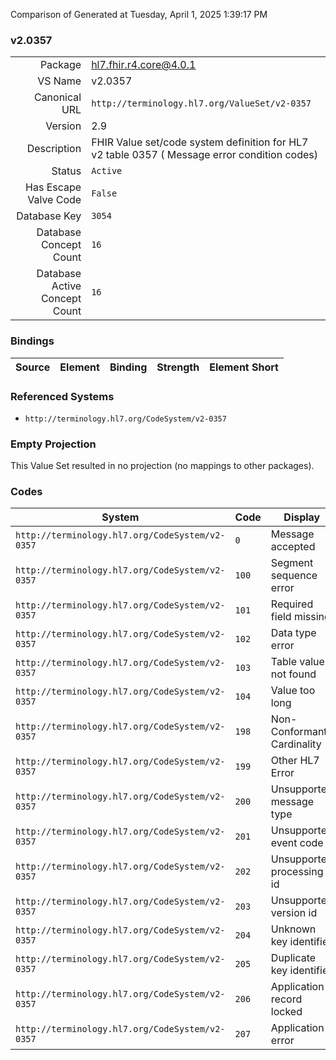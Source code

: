 Comparison of 
Generated at Tuesday, April 1, 2025 1:39:17 PM

### v2.0357

|      |     |
| ---: | --- |
| Package | hl7.fhir.r4.core@4.0.1 |
| VS Name | v2.0357 |
| Canonical URL | `http://terminology.hl7.org/ValueSet/v2-0357` |
| Version | 2.9 |
| Description | FHIR Value set/code system definition for HL7 v2 table 0357 ( Message error condition  codes) |
| Status | `Active` |
| Has Escape Valve Code | `False` |
| Database Key | `3054` |
| Database Concept Count | `16` |
| Database Active Concept Count | `16` |
### Bindings

| Source | Element | Binding | Strength | Element Short |
| ------ | ------- | ------- | -------- | ------------- |

### Referenced Systems

* `http://terminology.hl7.org/CodeSystem/v2-0357`
### Empty Projection

This Value Set resulted in no projection (no mappings to other packages).

### Codes

| System | Code | Display |
| ------ | ---- | ------- |
| `http://terminology.hl7.org/CodeSystem/v2-0357` | `0` | Message accepted |
| `http://terminology.hl7.org/CodeSystem/v2-0357` | `100` | Segment sequence error |
| `http://terminology.hl7.org/CodeSystem/v2-0357` | `101` | Required field missing |
| `http://terminology.hl7.org/CodeSystem/v2-0357` | `102` | Data type error |
| `http://terminology.hl7.org/CodeSystem/v2-0357` | `103` | Table value not found |
| `http://terminology.hl7.org/CodeSystem/v2-0357` | `104` | Value too long |
| `http://terminology.hl7.org/CodeSystem/v2-0357` | `198` | Non-Conformant Cardinality |
| `http://terminology.hl7.org/CodeSystem/v2-0357` | `199` | Other HL7 Error |
| `http://terminology.hl7.org/CodeSystem/v2-0357` | `200` | Unsupported message type |
| `http://terminology.hl7.org/CodeSystem/v2-0357` | `201` | Unsupported event code |
| `http://terminology.hl7.org/CodeSystem/v2-0357` | `202` | Unsupported processing id |
| `http://terminology.hl7.org/CodeSystem/v2-0357` | `203` | Unsupported version id |
| `http://terminology.hl7.org/CodeSystem/v2-0357` | `204` | Unknown key identifier |
| `http://terminology.hl7.org/CodeSystem/v2-0357` | `205` | Duplicate key identifier |
| `http://terminology.hl7.org/CodeSystem/v2-0357` | `206` | Application record locked |
| `http://terminology.hl7.org/CodeSystem/v2-0357` | `207` | Application error |
